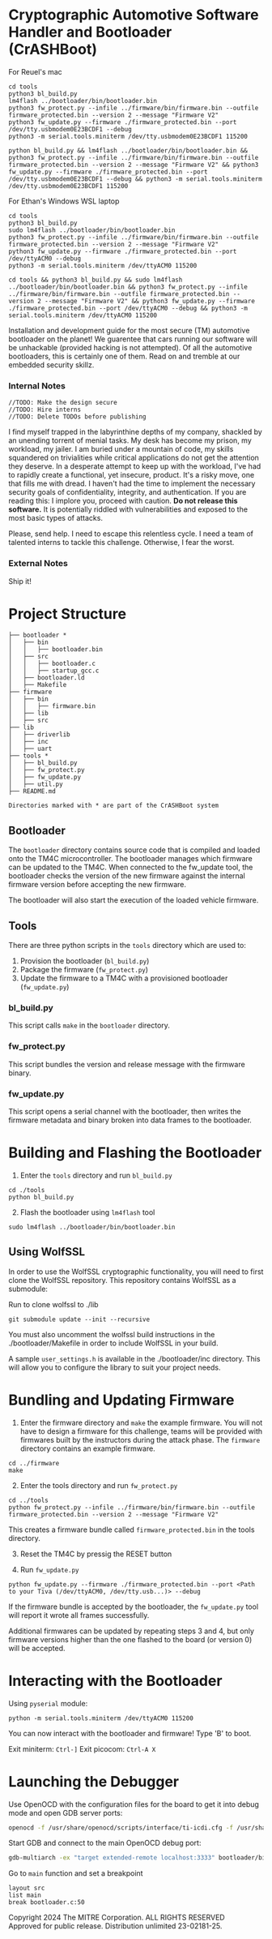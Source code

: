 # Cryptographic Automotive Software Handler and Bootloader (CrASHBoot)
For Reuel's mac
```
cd tools
python3 bl_build.py
lm4flash ../bootloader/bin/bootloader.bin
python3 fw_protect.py --infile ../firmware/bin/firmware.bin --outfile firmware_protected.bin --version 2 --message "Firmware V2"
python3 fw_update.py --firmware ./firmware_protected.bin --port /dev/tty.usbmodem0E23BCDF1 --debug
python3 -m serial.tools.miniterm /dev/tty.usbmodem0E23BCDF1 115200

python bl_build.py && lm4flash ../bootloader/bin/bootloader.bin && python3 fw_protect.py --infile ../firmware/bin/firmware.bin --outfile firmware_protected.bin --version 2 --message "Firmware V2" && python3 fw_update.py --firmware ./firmware_protected.bin --port /dev/tty.usbmodem0E23BCDF1 --debug && python3 -m serial.tools.miniterm /dev/tty.usbmodem0E23BCDF1 115200
```

For Ethan's Windows WSL laptop

```
cd tools
python3 bl_build.py
sudo lm4flash ../bootloader/bin/bootloader.bin
python3 fw_protect.py --infile ../firmware/bin/firmware.bin --outfile firmware_protected.bin --version 2 --message "Firmware V2"
python3 fw_update.py --firmware ./firmware_protected.bin --port /dev/ttyACM0 --debug
python3 -m serial.tools.miniterm /dev/ttyACM0 115200

cd tools && python3 bl_build.py && sudo lm4flash ../bootloader/bin/bootloader.bin && python3 fw_protect.py --infile ../firmware/bin/firmware.bin --outfile firmware_protected.bin --version 2 --message "Firmware V2" && python3 fw_update.py --firmware ./firmware_protected.bin --port /dev/ttyACM0 --debug && python3 -m serial.tools.miniterm /dev/ttyACM0 115200
```

Installation and development guide for the most secure (TM) automotive bootloader on the planet! We guarentee that cars running our software will be unhackable (provided hacking is not attempted). Of all the automotive bootloaders, this is certainly one of them. Read on and tremble at our embedded security skillz.

### Internal Notes

```
//TODO: Make the design secure
//TODO: Hire interns
//TODO: Delete TODOs before publishing
```

I find myself trapped in the labyrinthine depths of my company, shackled by an unending torrent of menial tasks. My desk has become my prison, my workload, my jailer. I am buried under a mountain of code, my skills squandered on trivialities while critical applications do not get the attention they deserve. In a desperate attempt to keep up with the workload, I've had to rapidly create a functional, yet insecure, product. It's a risky move, one that fills me with dread. I haven't had the time to implement the necessary security goals of confidentiality, integrity, and authentication. If you are reading this: I implore you, proceed with caution. **Do not release this software.** It is potentially riddled with vulnerabilities and exposed to the most basic types of attacks. 

Please, send help. I need to escape this relentless cycle. I need a team of talented interns to tackle this challenge. Otherwise, I fear the worst.

### External Notes

Ship it!

# Project Structure
```
├── bootloader *
│   ├── bin
│   │   ├── bootloader.bin
│   ├── src
│   │   ├── bootloader.c
│   │   ├── startup_gcc.c
│   ├── bootloader.ld
│   ├── Makefile
├── firmware
│   ├── bin
│   │   ├── firmware.bin
│   ├── lib
│   ├── src
├── lib
│   ├── driverlib
│   ├── inc
│   ├── uart
├── tools *
│   ├── bl_build.py
│   ├── fw_protect.py
│   ├── fw_update.py
│   ├── util.py
├── README.md

Directories marked with * are part of the CrASHBoot system
```

## Bootloader

The `bootloader` directory contains source code that is compiled and loaded onto the TM4C microcontroller. The bootloader manages which firmware can be updated to the TM4C. When connected to the fw_update tool, the bootloader checks the version of the new firmware against the internal firmware version before accepting the new firmware.

The bootloader will also start the execution of the loaded vehicle firmware.

## Tools

There are three python scripts in the `tools` directory which are used to:

1. Provision the bootloader (`bl_build.py`)
2. Package the firmware (`fw_protect.py`)
3. Update the firmware to a TM4C with a provisioned bootloader (`fw_update.py`)

### bl_build.py

This script calls `make` in the `bootloader` directory.

### fw_protect.py

This script bundles the version and release message with the firmware binary.

### fw_update.py

This script opens a serial channel with the bootloader, then writes the firmware metadata and binary broken into data frames to the bootloader.

# Building and Flashing the Bootloader

1. Enter the `tools` directory and run `bl_build.py`

```
cd ./tools
python bl_build.py
```

2. Flash the bootloader using `lm4flash` tool
   
```
sudo lm4flash ../bootloader/bin/bootloader.bin
```

## Using WolfSSL

In order to use the WolfSSL cryptographic functionality, you will need to first clone the WolfSSL repository. This repository contains WolfSSL as a submodule:

Run to clone wolfssl to ./lib
```
git submodule update --init --recursive
```

You must also uncomment the wolfssl build instructions in the ./bootloader/Makefile in order to include WolfSSL in your build.

A sample `user_settings.h` is available in the ./bootloader/inc directory. This will allow you to configure the library to suit your project needs.

# Bundling and Updating Firmware

1. Enter the firmware directory and `make` the example firmware. You will not have to design a firmware for this challenge, teams will be provided with firmwares built by the instructors during the attack phase. The `firmware` directory contains an example firmware.

```
cd ../firmware
make
```

2. Enter the tools directory and run `fw_protect.py`

```
cd ../tools
python fw_protect.py --infile ../firmware/bin/firmware.bin --outfile firmware_protected.bin --version 2 --message "Firmware V2"
```

This creates a firmware bundle called `firmware_protected.bin` in the tools directory.

3. Reset the TM4C by pressig the RESET button

4. Run `fw_update.py`

```
python fw_update.py --firmware ./firmware_protected.bin --port <Path to your Tiva (/dev/ttyACM0, /dev/tty.usb...)> --debug
```

If the firmware bundle is accepted by the bootloader, the `fw_update.py` tool will report it wrote all frames successfully.

Additional firmwares can be updated by repeating steps 3 and 4, but only firmware versions higher than the one flashed to the board (or version 0) will be accepted.

# Interacting with the Bootloader

Using `pyserial` module:

```
python -m serial.tools.miniterm /dev/ttyACM0 115200
```

You can now interact with the bootloader and firmware! Type 'B' to boot.

Exit miniterm: `Ctrl-]`
Exit picocom: `Ctrl-A X`

# Launching the Debugger
Use OpenOCD with the configuration files for the board to get it into debug mode and open GDB server ports:
```bash
openocd -f /usr/share/openocd/scripts/interface/ti-icdi.cfg -f /usr/share/openocd/scripts/board/ti_ek-tm4c123gxl.cfg
```

Start GDB and connect to the main OpenOCD debug port:
```bash
gdb-multiarch -ex "target extended-remote localhost:3333" bootloader/bin/bootloader.axf
```

Go to `main` function and set a breakpoint
```
layout src
list main
break bootloader.c:50
```

Copyright 2024 The MITRE Corporation. ALL RIGHTS RESERVED <br>
Approved for public release. Distribution unlimited 23-02181-25.
